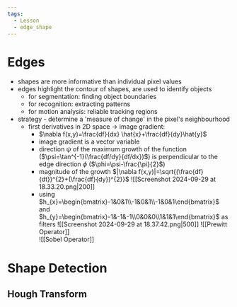 ```yaml
---
tags:
  - Lesson
  - edge_shape
---
```

# Edges
- shapes are more informative than individual pixel values
- edges highlight the contour of shapes, are used to identify objects
	- for segmentation: finding object boundaries
	- for recognition: extracting patterns
	- for motion analysis: reliable tracking regions
- strategy - determine a 'measure of change' in the pixel's neighbourhood
	- first derivatives in 2D space $\to$ image gradient:
		- $\nabla f(x,y)=\frac{df}{dx} \hat{x}+\frac{df}{dy}\hat{y}$
		- image gradient is a vector variable
		- direction $\psi$ of the maximum growth of the function ($\psi=\tan^{-1}(\frac{df/dy}{df/dx})$) is perpendicular to the edge direction $\phi$ ($\phi=\psi-\frac{\pi}{2}$)
		- magnitude of the growth $|\nabla f(x,y)|=\sqrt{(\frac{df}{dt})^{2}+(\frac{df}{dy})^{2}}$
		![[Screenshot 2024-09-29 at 18.33.20.png|200]]
		- using $h_{x}=\begin{bmatrix}-1&0&1\\-1&0&1\\-1&0&1\end{bmatrix}$ and $h_{y}=\begin{bmatrix}-1&-1&-1\\0&0&0\\1&1&1\end{bmatrix}$ as filters
		![[Screenshot 2024-09-29 at 18.37.42.png|500]]
	 ![[Prewitt Operator]]	
	 ![[Sobel Operator]]
# Shape Detection
## Hough Transform